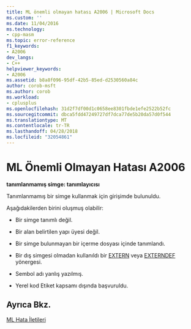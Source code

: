 ```yaml
---
title: ML önemli olmayan hatası A2006 | Microsoft Docs
ms.custom: ''
ms.date: 11/04/2016
ms.technology:
- cpp-masm
ms.topic: error-reference
f1_keywords:
- A2006
dev_langs:
- C++
helpviewer_keywords:
- A2006
ms.assetid: b8a8f096-95df-42b5-85ed-d2530560a84c
author: corob-msft
ms.author: corob
ms.workload:
- cplusplus
ms.openlocfilehash: 31d2f7df00d1c0658ee8301fbde1efe2522b52fc
ms.sourcegitcommit: dbca5fdd47249727df7dca77de5b20da57d0f544
ms.translationtype: MT
ms.contentlocale: tr-TR
ms.lasthandoff: 04/28/2018
ms.locfileid: "32054861"
---
```

# <a name="ml-nonfatal-error-a2006"></a>ML Önemli Olmayan Hatası A2006
**tanımlanmamış simge: tanımlayıcısı**  
  
 Tanımlanmamış bir simge kullanmak için girişimde bulunuldu.  
  
 Aşağıdakilerden birini oluşmuş olabilir:  
  
-   Bir simge tanımlı değil.  
  
-   Bir alan belirtilen yapı üyesi değil.  
  
-   Bir simge bulunmayan bir içerme dosyası içinde tanımlandı.  
  
-   Bir dış simgesi olmadan kullanıldı bir [EXTERN](../../assembler/masm/extern-masm.md) veya [EXTERNDEF](../../assembler/masm/externdef.md) yönergesi.  
  
-   Sembol adı yanlış yazılmış.  
  
-   Yerel kod Etiket kapsamı dışında başvuruldu.  
  
## <a name="see-also"></a>Ayrıca Bkz.  
 [ML Hata İletileri](../../assembler/masm/ml-error-messages.md)